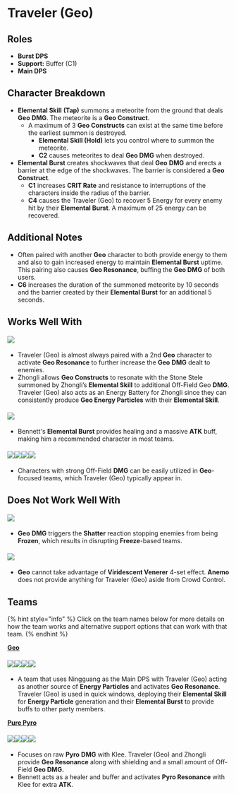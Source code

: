 # Traveler (Geo)

## Roles

* **Burst DPS**
* **Support:** Buffer (C1)
* **Main DPS**

## Character Breakdown

* **Elemental Skill** **(Tap)** summons a meteorite from the ground that deals **Geo** **DMG**. The meteorite is a **Geo Construct**.
  * A maximum of 3 **Geo Constructs** can exist at the same time before the earliest summon is destroyed.
    * **Elemental Skill (Hold)** lets you control where to summon the meteorite.
    * **C2** causes meteorites to deal **Geo DMG** when destroyed.
* **Elemental Burst** creates shockwaves that deal **Geo** **DMG** and erects a barrier at the edge of the shockwaves. The barrier is considered a **Geo** **Construct**.
  * **C1** increases **CRIT Rate** and resistance to interruptions of the characters inside the radius of the barrier.
  * **C4** causes the Traveler (Geo) to recover 5 Energy for every enemy hit by their **Elemental Burst**. A maximum of 25 energy can be recovered.

## Additional Notes

* Often paired with another **Geo** character to both provide energy to them and also to gain increased energy to maintain **Elemental Burst** uptime. This pairing also causes **Geo Resonance**, buffing the **Geo DMG** of both users.
* **C6** increases the duration of the summoned meteorite by 10 seconds and the barrier created by their **Elemental Burst** for an additional 5 seconds.

## Works Well With

#### ![](../../.gitbook/assets/ui\_icon\_geo.webp)

* Traveler (Geo) is almost always paired with a 2nd **Geo** character to activate **Geo Resonance** to further increase the **Geo** **DMG** dealt to enemies.
* Zhongli allows **Geo Constructs** to resonate with the Stone Stele summoned by Zhongli’s **Elemental Skill** to additional Off-Field Geo **DMG**. Traveler (Geo) also acts as an Energy Battery for Zhongli since they can consistently produce **Geo Energy Particles** with their **Elemental Skill**.

#### ![](../../.gitbook/assets/ui\_avataricon\_bennett.png)

* Bennett's **Elemental Burst** provides healing and a massive **ATK** buff, making him a recommended character in most teams.

#### ![](../../.gitbook/assets/ui\_avataricon\_xingqiu.png)![](../../.gitbook/assets/ui\_avataricon\_beidou.png)![](../../.gitbook/assets/ui\_avataricon\_albedo.png)![](../../.gitbook/assets/ui\_avataricon\_fischl.png)

* Characters with strong Off-Field **DMG** can be easily utilized in **Geo**-focused teams, which Traveler (Geo) typically appear in.

## Does Not Work Well With

#### ![](../../.gitbook/assets/ui\_icon\_cryo.webp)

* **Geo** **DMG** triggers the **Shatter** reaction stopping enemies from being **Frozen**, which results in disrupting **Freeze**-based teams.

#### ![](../../.gitbook/assets/ui\_icon\_anemo.webp)

* **Geo** cannot take advantage of **Viridescent Venerer** 4-set effect. **Anemo** does not provide anything for Traveler (Geo) aside from Crowd Control.

## Teams

{% hint style="info" %}
Click on the team names below for more details on how the team works and alternative support options that can work with that team.
{% endhint %}

[**Geo**](../../teams/geo.md)

#### ![](../../.gitbook/assets/ui\_avataricon\_ningguang.png)![](../../.gitbook/assets/ui\_avataricon\_traveler\_geo.png)![](../../.gitbook/assets/ui\_avataricon\_xiangling.png)![](../../.gitbook/assets/ui\_avataricon\_bennett.png)

* A team that uses Ningguang as the Main DPS with Traveler (Geo) acting as another source of **Energy Particles** and activates **Geo Resonance**. Traveler (Geo) is used in quick windows, deploying their **Elemental Skill** for **Energy Particle** generation and their **Elemental Burst** to provide buffs to other party members.

[**Pure Pyro**](../../teams/pure-pyro.md)

#### ![](../../.gitbook/assets/ui\_avataricon\_klee.png)![](../../.gitbook/assets/ui\_avataricon\_traveler\_geo.png)![](../../.gitbook/assets/ui\_avataricon\_zhongli.png)![](../../.gitbook/assets/ui\_avataricon\_bennett.png)

* Focuses on raw **Pyro** **DMG** with Klee. Traveler (Geo) and Zhongli provide **Geo Resonance** along with shielding and a small amount of Off-Field **Geo DMG.**
* Bennett acts as a healer and buffer and activates **Pyro Resonance** with Klee for extra **ATK**.
